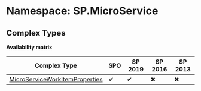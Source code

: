 # Namespace: SP.MicroService

## Complex Types

**Availability matrix**

Complex Type | SPO | SP 2019 | SP 2016 | SP 2013
----------|-----|---------|---------|--------
[MicroServiceWorkItemProperties](./ComplexTypes/MicroServiceWorkItemProperties.md) | ✔ | ✔ | ✖ | ✖
